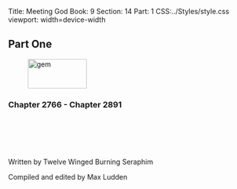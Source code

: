 Title: Meeting God
Book: 9
Section: 14
Part: 1
CSS:../Styles/style.css
viewport: width=device-width
  
  ## Part One

<figure>
<img src="../Images/gem.gif" alt="gem" id="gem" width="120" height="60" />
</figure>
  
### Chapter 2766 - Chapter 2891
<br>
<br>
<br>
<br>
  
<p class="title">Written by Twelve Winged Burning Seraphim</p>
<p class="title">Compiled and edited by Max Ludden</p>
